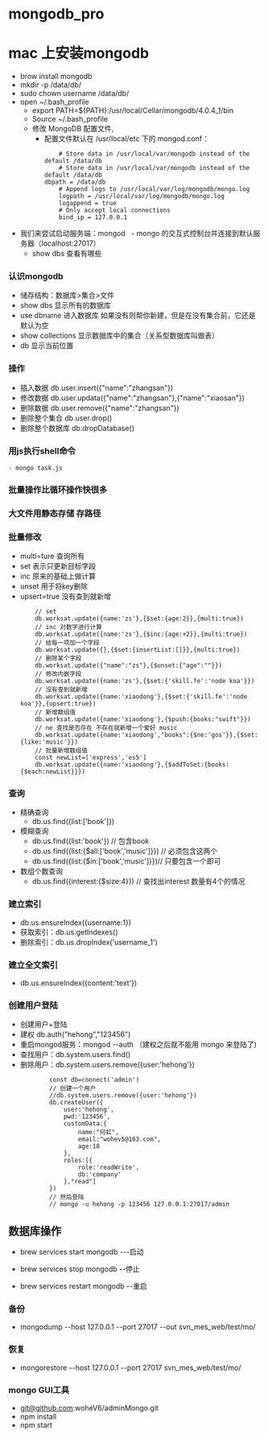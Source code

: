 # mongodb_pro
# mac 上安装mongodb

- brow install mongodb
- mkdir -p /data/db/
- sudo chown username /data/db/
- open ~/.bash_profile
    - export PATH=${PATH}:/usr/local/Cellar/mongodb/4.0.4_1/bin
    - Source  ~/.bash_profile
    - 修改 MongoDB 配置文件, 
      - 配置文件默认在 /usr/local/etc 下的 mongod.conf：
        ```
            # Store data in /usr/local/var/mongodb instead of the default /data/db
            # Store data in /usr/local/var/mongodb instead of the default /data/db
        dbpath = /data/db
            # Append logs to /usr/local/var/log/mongodb/mongo.log
            logpath = /usr/local/var/log/mongodb/mongo.log
            logappend = true
            # Only accept local connections
            bind_ip = 127.0.0.1
        ```
- 我们来尝试启动服务端：mongod
    - mongo 的交互式控制台并连接到默认服务器（localhost:27017）
    - show dbs 查看有哪些

### 认识mongodb
- 储存结构：数据库>集合>文件
- show dbs 显示所有的数据库
- use dbname 进入数据库 如果没有则帮你新建，但是在没有集合前，它还是默认为空
- show collections 显示数据库中的集合（关系型数据库叫做表）
- db 显示当前位置

### 操作
- 插入数据 db.user.insert({"name":"zhangsan"})
- 修改数据 db.user.updata({"name":"zhangsan"},{"name":"xiaosan"})
- 删除数据 db.user.remove({"name":"zhangsan"})
- 删除整个集合 db.user.drop()
- 删除整个数据库 db.dropDatabase()

### 用js执行shell命令
    - mongo task.js
### 批量操作比循环操作快很多
### 大文件用静态存储 存路径

### 批量修改
  - multi=ture 查询所有
  - set 表示只更新目标字段
  - inc 原来的基础上做计算
  - unset 用于将key删除
  - upsert=true 没有查到就新增
    ```
        // set
        db.worksat.update({name:'zs'},{$set:{age:2}},{multi:true})
        // inc 对数字进行计算
        db.worksat.update({name:'zs'},{$inc:{age:+2}},{multi:true})
        // 给每一项加一个字段
        db.worksat.update({},{$set:{insertList:[]}},{multi:true})
        // 删除某个字段
        db.worksat.update({"name":"zs"},{$unset:{"age":""}})
        // 修改内嵌字段
        db.worksat.update({name:'zs'},{$set:{'skill.fe':'node koa'}})
        // 没有查到就新增
        db.worksat.update({name:'xiaodong'},{$set:{'skill.fe':'node koa'}},{upsert:true})
        // 新增数组值
        db.worksat.update({name:'xiaodong'},{$push:{books:"swift"}})
        // ne 查找是否存在 不存在就新增一个爱好 music
        db.worksat.update({name:'xiaodong',"books":{$ne:'gos'}},{$set:{like:'music'}})
        // 批量新增数组值
        const newList=['express','es5']
        db.worksat.update({name:'xiaodong'},{$addToSet:{books:{$each:newList}}})
    ```
### 查询
- 精确查询
  - db.us.find({list:['book']})
- 模糊查询
  - db.us.find({list:'book'}) // 包含book
  - db.us.find({list:{$all:['book','music']}}) // 必须包含这两个
  - db.us.find({list:{$in:['book','music']}})// 只要包含一个即可
- 数组个数查询
  - db.us.find({interest:{$size:4}}) // 查找出interest 数量有4个的情况
### 建立索引
- db.us.ensureIndex({username:1})
- 获取索引：db.us.getIndexes()
- 删除索引：db.us.dropIndex('username_1')
### 建立全文索引
- db.us.ensureIndex({content:'text'})

### 创建用户登陆
  - 创建用户+登陆
  - 建权 db.auth("hehong","123456")
  - 重启mongod服务：mongod --auth （建权之后就不能用 mongo 来登陆了)
  - 查找用户：db.system.users.find()
  - 删除用户：db.system.users.remove({user:'hehong'})
    ```
            const db=connect('admin')
            // 创建一个用户
            //db.system.users.remove({user:'hehong'})
            db.createUser({
                user:'hehong',
                pwd:'123456',
                customData:{
                    name:"何虹",
                    email:"wohev5@163.com",
                    age:18
                },
                roles:[{
                    role:'readWrite',
                    db:'company'
                },"read"]
            })
            // 然后登陆
            // mongo -u hehong -p 123456 127.0.0.1:27017/admin
    ```
## 数据库操作
  - brew services start mongodb  ---启动

  - brew services stop mongodb --停止

  - brew services restart mongodb --重启

### 备份
- mongodump --host 127.0.0.1 --port 27017 --out svn_mes_web/test/mo/
### 恢复
- mongorestore --host 127.0.0.1 --port 27017  svn_mes_web/test/mo/
### mongo GUI工具 
- git@github.com:woheV6/adminMongo.git
- npm install
- npm start